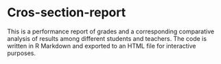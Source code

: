 # Cros-section-report

This is a performance report of grades and a corresponding comparative analysis of results among different students and teachers.
The code is written in R Markdown and exported to an HTML file for interactive purposes.
